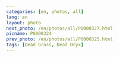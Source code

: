 ```yaml
---
categories: [en, photos, all]
lang: en
layout: photo
next_photo: /en/photos/all/P0000327.html
picname: P0000324
prev_photo: /en/photos/all/P0000325.html
tags: [Dead Grass, Dead Oryx]
---
```

